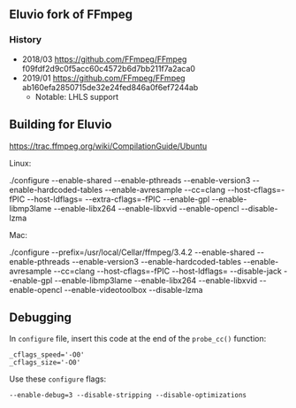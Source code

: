 ## Eluvio fork of FFmpeg

### History

- 2018/03 https://github.com/FFmpeg/FFmpeg f09fdf2d9c0f5acc60c4572b6d7bb211f7a2aca0
- 2019/01 https://github.com/FFmpeg/FFmpeg ab160efa2850715de32e24fed846a0f6ef7244ab
  - Notable: LHLS support

## Building for Eluvio

https://trac.ffmpeg.org/wiki/CompilationGuide/Ubuntu

Linux:

./configure --enable-shared --enable-pthreads --enable-version3 --enable-hardcoded-tables --enable-avresample --cc=clang --host-cflags=-fPIC --host-ldflags= --extra-cflags=-fPIC --enable-gpl --enable-libmp3lame --enable-libx264 --enable-libxvid --enable-opencl --disable-lzma

Mac:

./configure --prefix=/usr/local/Cellar/ffmpeg/3.4.2 --enable-shared --enable-pthreads --enable-version3 --enable-hardcoded-tables --enable-avresample --cc=clang --host-cflags=-fPIC --host-ldflags= --disable-jack --enable-gpl --enable-libmp3lame --enable-libx264 --enable-libxvid --enable-opencl --enable-videotoolbox --disable-lzma


## Debugging

In `configure` file, insert this code at the end of the `probe_cc()` function:
```
_cflags_speed='-O0'
_cflags_size='-O0'
```

Use these `configure` flags:
```
--enable-debug=3 --disable-stripping --disable-optimizations
```
